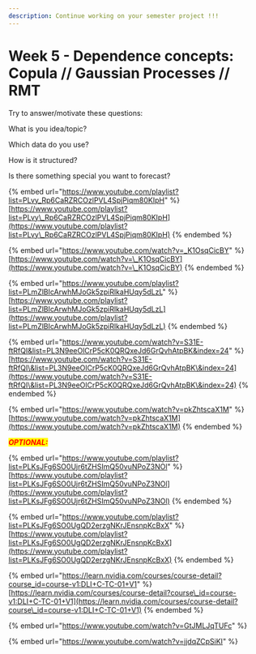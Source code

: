 ```yaml
---
description: Continue working on your semester project !!!
---
```


# Week 5 - Dependence concepts: Copula // Gaussian Processes // RMT

Try to answer/motivate these questions:

What is you idea/topic?

Which data do you use?

How is it structured?

Is there something special you want to forecast?

{% embed url="https://www.youtube.com/playlist?list=PLvy_Rp6CaRZRCOzlPVL4SpjPiqm80KIpH" %}
[https://www.youtube.com/playlist?list=PLvy\_Rp6CaRZRCOzlPVL4SpjPiqm80KIpH](https://www.youtube.com/playlist?list=PLvy\_Rp6CaRZRCOzlPVL4SpjPiqm80KIpH)
{% endembed %}

{% embed url="https://www.youtube.com/watch?v=_K1OsqCicBY" %}
[https://www.youtube.com/watch?v=\_K1OsqCicBY](https://www.youtube.com/watch?v=\_K1OsqCicBY)
{% endembed %}

{% embed url="https://www.youtube.com/playlist?list=PLmZlBIcArwhMJoGk5zpiRlkaHUqy5dLzL" %}
[https://www.youtube.com/playlist?list=PLmZlBIcArwhMJoGk5zpiRlkaHUqy5dLzL](https://www.youtube.com/playlist?list=PLmZlBIcArwhMJoGk5zpiRlkaHUqy5dLzL)
{% endembed %}

{% embed url="https://www.youtube.com/watch?v=S31E-ftRfQI&list=PL3N9eeOlCrP5cK0QRQxeJd6GrQvhAtpBK&index=24" %}
[https://www.youtube.com/watch?v=S31E-ftRfQI\&list=PL3N9eeOlCrP5cK0QRQxeJd6GrQvhAtpBK\&index=24](https://www.youtube.com/watch?v=S31E-ftRfQI\&list=PL3N9eeOlCrP5cK0QRQxeJd6GrQvhAtpBK\&index=24)
{% endembed %}

{% embed url="https://www.youtube.com/watch?v=pkZhtscaX1M" %}
[https://www.youtube.com/watch?v=pkZhtscaX1M](https://www.youtube.com/watch?v=pkZhtscaX1M)
{% endembed %}

_<mark style="color:red;">**OPTIONAL:**</mark>_

{% embed url="https://www.youtube.com/playlist?list=PLKsJFg6SO0Ujr6tZHSImQ50vuNPoZ3NOl" %}
[https://www.youtube.com/playlist?list=PLKsJFg6SO0Ujr6tZHSImQ50vuNPoZ3NOl](https://www.youtube.com/playlist?list=PLKsJFg6SO0Ujr6tZHSImQ50vuNPoZ3NOl)
{% endembed %}

{% embed url="https://www.youtube.com/playlist?list=PLKsJFg6SO0UgQD2erzgNKrJEnsnpKcBxX" %}
[https://www.youtube.com/playlist?list=PLKsJFg6SO0UgQD2erzgNKrJEnsnpKcBxX](https://www.youtube.com/playlist?list=PLKsJFg6SO0UgQD2erzgNKrJEnsnpKcBxX)
{% endembed %}

{% embed url="https://learn.nvidia.com/courses/course-detail?course_id=course-v1:DLI+C-TC-01+V1" %}
[https://learn.nvidia.com/courses/course-detail?course\_id=course-v1:DLI+C-TC-01+V1](https://learn.nvidia.com/courses/course-detail?course\_id=course-v1:DLI+C-TC-01+V1)
{% endembed %}

{% embed url="https://www.youtube.com/watch?v=GtJMLJqTUFc" %}

{% embed url="https://www.youtube.com/watch?v=jjdqZCpSiKI" %}
